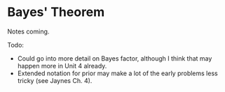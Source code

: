 # Bayes' Theorem

Notes coming.

Todo: 
- Could go into more detail on Bayes factor, although I think that may happen more in Unit 4 already.
- Extended notation for prior may make a lot of the early problems less tricky (see Jaynes Ch. 4).